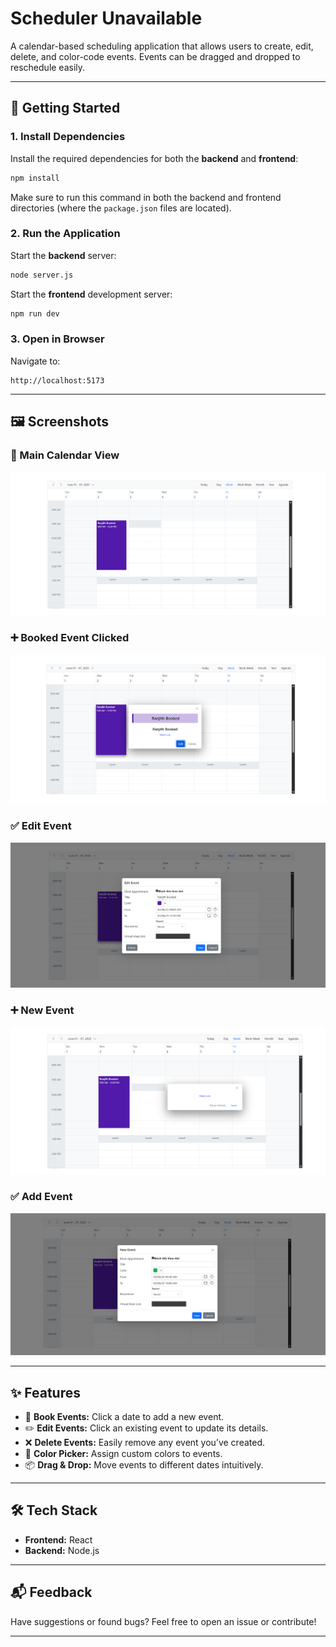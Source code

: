 # Scheduler Unavailable

A calendar-based scheduling application that allows users to create, edit, delete, and color-code events. Events can be dragged and dropped to reschedule easily.

---

## 🚀 Getting Started

### 1. Install Dependencies

Install the required dependencies for both the **backend** and **frontend**:

```bash
npm install
```

Make sure to run this command in both the backend and frontend directories (where the `package.json` files are located).

### 2. Run the Application

Start the **backend** server:

```bash
node server.js
```

Start the **frontend** development server:

```bash
npm run dev
```

### 3. Open in Browser

Navigate to:

```
http://localhost:5173
```

---

## 🖼️ Screenshots

### 📆 Main Calendar View

![homepage](./screenshots/homepage.png)

### ➕ Booked Event Clicked

![Event Clicked](./screenshots/event-clicked.png)

### ✅ Edit Event

![Edit Event](./screenshots/edit-clicked.png)

### ➕ New Event

![New Event](./screenshots/new-event.png)

### ✅ Add Event

![Add Event](./screenshots/event-add.png)

---

## ✨ Features

* 📅 **Book Events:** Click a date to add a new event.
* ✏️ **Edit Events:** Click an existing event to update its details.
* ❌ **Delete Events:** Easily remove any event you’ve created.
* 🎨 **Color Picker:** Assign custom colors to events.
* 📦 **Drag & Drop:** Move events to different dates intuitively.

---

## 🛠️ Tech Stack

* **Frontend:** React
* **Backend:** Node.js

---

## 📬 Feedback

Have suggestions or found bugs? Feel free to open an issue or contribute!

---